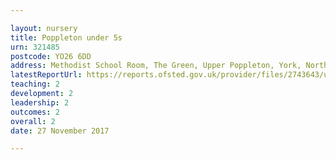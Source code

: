 ```yaml
---

layout: nursery
title: Poppleton under 5s
urn: 321485
postcode: YO26 6DD
address: Methodist School Room, The Green, Upper Poppleton, York, North Yorkshire, YO26 6DD
latestReportUrl: https://reports.ofsted.gov.uk/provider/files/2743643/urn/321485.pdf
teaching: 2
development: 2
leadership: 2
outcomes: 2
overall: 2
date: 27 November 2017

---
```


